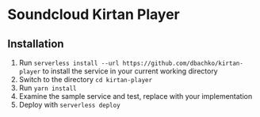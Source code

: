 # Soundcloud Kirtan Player

## Installation

1. Run `serverless install --url https://github.com/dbachko/kirtan-player` to install the service in your current working directory
2. Switch to the directory `cd kirtan-player`
3. Run `yarn install`
4. Examine the sample service and test, replace with your implementation
5. Deploy with `serverless deploy`
